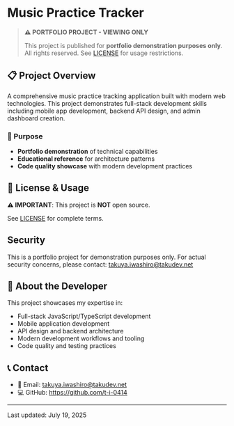 # Music Practice Tracker

> **⚠️ PORTFOLIO PROJECT - VIEWING ONLY**
>
> This project is published for **portfolio demonstration purposes only**.
> All rights reserved. See [LICENSE](./LICENSE) for usage restrictions.

## 📋 Project Overview

A comprehensive music practice tracking application built with modern web technologies. This project demonstrates full-stack development skills including mobile app development, backend API design, and admin dashboard creation.

### 🎯 Purpose

- **Portfolio demonstration** of technical capabilities
- **Educational reference** for architecture patterns
- **Code quality showcase** with modern development practices

## 📄 License & Usage

**⚠️ IMPORTANT**: This project is **NOT** open source.

See [LICENSE](./LICENSE) for complete terms.

## Security

This is a portfolio project for demonstration purposes only.
For actual security concerns, please contact: <takuya.iwashiro@takudev.net>

## 💼 About the Developer

This project showcases my expertise in:

- Full-stack JavaScript/TypeScript development
- Mobile application development
- API design and backend architecture
- Modern development workflows and tooling
- Code quality and testing practices

## 📞 Contact

- 📧 Email: <takuya.iwashiro@takudev.net>
- 💻 GitHub: <https://github.com/t-i-0414>

---

Last updated: July 19, 2025

